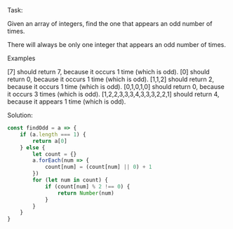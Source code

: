 Task:

Given an array of integers, find the one that appears an odd number of times.

There will always be only one integer that appears an odd number of times.

Examples

[7] should return 7, because it occurs 1 time (which is odd).
[0] should return 0, because it occurs 1 time (which is odd).
[1,1,2] should return 2, because it occurs 1 time (which is odd).
[0,1,0,1,0] should return 0, because it occurs 3 times (which is odd).
[1,2,2,3,3,3,4,3,3,3,2,2,1] should return 4, because it appears 1 time (which is odd).

Solution:


```js
const findOdd = a => {
	if (a.length === 1) {
		return a[0]
	} else {
		let count = {}
		a.forEach(num => {
			count[num] = (count[num] || 0) + 1
		})
		for (let num in count) {
			if (count[num] % 2 !== 0) {
				return Number(num)
			}
		}
	}
}
```



